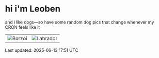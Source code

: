 # hi i'm Leoben

and i like dogs—so have some random dog pics that change whenever my CRON feels like it

|  |  |
|--------|----------|
| ![Borzoi](https://random-dog-vercel.vercel.app/api/random-borzoi?v=1749837113) | ![Labrador](https://random-dog-vercel.vercel.app/api/random-labrador?v=1749837113) |

Last updated: 2025-06-13 17:51 UTC

